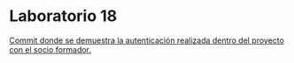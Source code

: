 # Laboratorio 18

[Commit donde se demuestra la autenticación realizada dentro del proyecto con el socio formador.](https://github.com/iangg29/natgas/commit/25ab894bb5e95debf8bb0f2ea4d51ffd82021ae4)